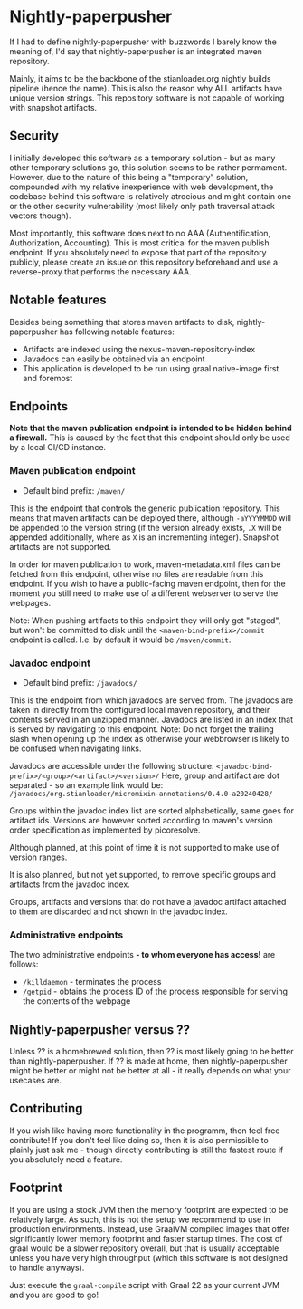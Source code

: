 # Nightly-paperpusher

If I had to define nightly-paperpusher with buzzwords I barely know the meaning of,
I'd say that nightly-paperpusher is an integrated maven repository.

Mainly, it aims to be the backbone of the stianloader.org nightly builds pipeline
(hence the name). This is also the reason why ALL artifacts have unique version strings.
This repository software is not capable of working with snapshot artifacts.

## Security

I initially developed this software as a temporary solution - but as many other
temporary solutions go, this solution seems to be rather permament.
However, due to the nature of this being a "temporary" solution, compounded
with my relative inexperience with web development, the codebase behind this
software is relatively atrocious and might contain one or the other security
vulnerability (most likely only path traversal attack vectors though).

Most importantly, this software does next to no AAA (Authentification,
Authorization, Accounting). This is most critical for the maven publish endpoint.
If you absolutely need to expose that part of the repository publicly, please
create an issue on this repository beforehand and use a reverse-proxy
that performs the necessary AAA.

## Notable features

Besides being something that stores maven artifacts to disk, nightly-paperpusher has
following notable features:

- Artifacts are indexed using the nexus-maven-repository-index
- Javadocs can easily be obtained via an endpoint
- This application is developed to be run using graal native-image first and foremost

## Endpoints

**Note that the maven publication endpoint is intended to be hidden behind a firewall.**
This is caused by the fact that this endpoint should only be used by a
local CI/CD instance.

### Maven publication endpoint

- Default bind prefix: `/maven/`

This is the endpoint that controls the generic publication repository.
This means that maven artifacts can be deployed there, although `-aYYYYMMDD`
will be appended to the version string (if the version already exists, `.X`
will be appended additionally, where as `X` is an incrementing integer).
Snapshot artifacts are not supported.

In order for maven publication to work, maven-metadata.xml files can be fetched
from this endpoint, otherwise no files are readable from this endpoint.
If you wish to have a public-facing maven endpoint, then for the moment
you still need to make use of a different webserver to serve the webpages.

Note: When pushing artifacts to this endpoint they will only get "staged",
but won't be committed to disk until the `<maven-bind-prefix>/commit` endpoint
is called. I.e. by default it would be `/maven/commit`.

### Javadoc endpoint

- Default bind prefix: `/javadocs/`

This is the endpoint from which javadocs are served from.
The javadocs are taken in directly from the configured local maven
repository, and their contents served in an unzipped manner.
Javadocs are listed in an index that is served by navigating to this
endpoint. Note: Do not forget the trailing slash when opening
up the index as otherwise your webbrowser is likely to be confused when
navigating links. 

Javadocs are accessible under the following structure:
`<javadoc-bind-prefix>/<group>/<artifact>/<version>/`
Here, group and artifact are dot separated - so an example link would be:
`/javadocs/org.stianloader/micromixin-annotations/0.4.0-a20240428/`

Groups within the javadoc index list are sorted alphabetically,
same goes for artifact ids. Versions are however sorted according to
maven's version order specification as implemented by picoresolve.

Although planned, at this point of time it is not supported to
make use of version ranges.

It is also planned, but not yet supported, to remove specific
groups and artifacts from the javadoc index.

Groups, artifacts and versions that do not have a javadoc
artifact attached to them are discarded and not shown in the javadoc index.

### Administrative endpoints

The two administrative endpoints **- to whom everyone has access!** are follows:

- `/killdaemon` - terminates the process
- `/getpid` - obtains the process ID of the process responsible for serving
 the contents of the webpage

## Nightly-paperpusher versus ??

Unless ?? is a homebrewed solution, then ?? is most likely going to be better
than nightly-paperpusher. If ?? is made at home, then nightly-paperpusher might
be better or might not be better at all - it really depends on what your usecases
are.

## Contributing

If you wish like having more functionality in the programm, then feel free
contribute! If you don't feel like doing so, then it is also permissible to
plainly just ask me - though directly contributing is still the fastest route if you
absolutely need a feature.

## Footprint

If you are using a stock JVM then the memory footprint are expected to
be relatively large. As such, this is not the setup we recommend to use in
production environments. Instead, use GraalVM compiled images that offer
significantly lower memory footprint and faster startup times.
The cost of graal would be a slower repository overall, but that is usually
acceptable unless you have very high throughput (which this software is not designed
to handle anyways).

Just execute the `graal-compile` script with Graal 22 as your current JVM and
you are good to go!

